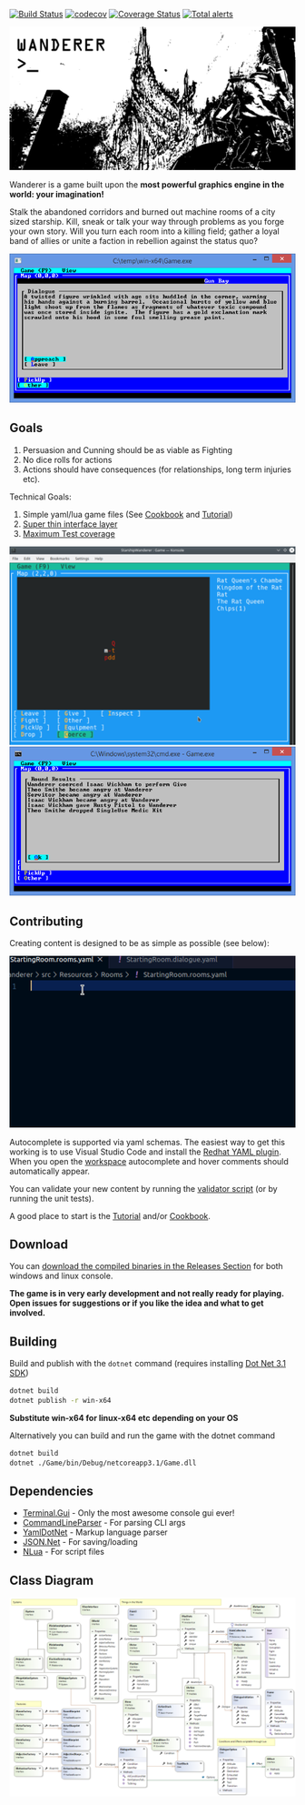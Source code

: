 [![Build Status](https://travis-ci.com/tznind/Wanderer.svg?branch=master)](https://travis-ci.org/tznind/Wanderer) [![codecov](https://codecov.io/gh/tznind/Wanderer/branch/master/graph/badge.svg)](https://codecov.io/gh/tznind/Wanderer) [![Coverage Status](https://coveralls.io/repos/github/tznind/Wanderer/badge.svg?branch=master)](https://coveralls.io/github/tznind/Wanderer?branch=master) [![Total alerts](https://img.shields.io/lgtm/alerts/g/tznind/Wanderer.svg?logo=lgtm&logoWidth=18)](https://lgtm.com/projects/g/tznind/Wanderer/alerts/)

![Black and white drawing of a wastelander looking at a distant spire][splash]

Wanderer is a game built upon the __most powerful graphics engine in the world: your imagination!__

Stalk the abandoned corridors and burned out machine rooms of a city sized starship.  Kill, sneak or talk your way through problems as you forge your own story.  Will you turn each room into a killing field; gather a loyal band of allies or unite a faction in rebellion against the status quo?

![Screenshot of gameplay showing dialogue][screenshot3]

## Goals

1. Persuasion and Cunning should be as viable as Fighting
2. No dice rolls for actions
3. Actions should have consequences (for relationships, long term injuries etc).

Technical Goals:

1. Simple yaml/lua game files (See [Cookbook] and [Tutorial])
2. [Super thin interface layer](./src/IUserinterface.cs)
3. [Maximum Test coverage](https://codecov.io/gh/tznind/Wanderer)

![Screenshot of gameplay showing map][screenshot1]
![Screenshot of gameplay showing map][screenshot2]

## Contributing

Creating content is designed to be as simple as possible (see below):

![Screenshot of gameplay showing map][coding]

Autocomplete is supported via yaml schemas.  The easiest way to get this working is to use Visual Studio Code and install the [Redhat YAML plugin](https://marketplace.visualstudio.com/items?itemName=redhat.vscode-yaml).  When you open the [workspace](./Wanderer.code-workspace) autocomplete and hover comments should automatically appear.

You can validate your new content by running the [validator script](./validate.sh) (or by running the unit tests).

A good place to start is the [Tutorial] and/or [Cookbook].

## Download

You can [download the compiled binaries in the Releases Section](https://github.com/tznind/Wanderer/releases) for both windows and linux console.

**The game is in very early development and not really ready for playing.  Open issues for suggestions or if you like the idea and what to get involved.**

## Building

Build and publish with the `dotnet` command (requires installing [Dot Net 3.1 SDK](https://dotnet.microsoft.com/download/dotnet-core/3.1))

```bash
dotnet build
dotnet publish -r win-x64
```
__Substitute win-x64 for linux-x64 etc depending on your OS__

Alternatively you can build and run the game with the dotnet command

```bash
dotnet build
dotnet ./Game/bin/Debug/netcoreapp3.1/Game.dll
```

## Dependencies

- [Terminal.Gui](https://github.com/migueldeicaza/gui.cs) - Only the most awesome console gui ever!
- [CommandLineParser](https://github.com/commandlineparser/commandline) - For parsing CLI args
- [YamlDotNet](https://github.com/aaubry/YamlDotNet) - Markup language parser
- [JSON.Net](https://github.com/JamesNK/Newtonsoft.Json) - For saving/loading
- [NLua](https://github.com/NLua/NLua) - For script files

## Class Diagram

![Overview of classes in game][classDiagram]

[classDiagram]: ./src/Overview.cd.png
[screenshot1]: ./src/Screen1.png
[screenshot2]: ./src/Screen2.png
[screenshot3]: ./src/Screen3.png
[coding]: ./WandererCoding.gif
[Cookbook]: ./Cookbook.md
[Tutorial]: ./Resources.md
[Splash]: ./src/splash.png